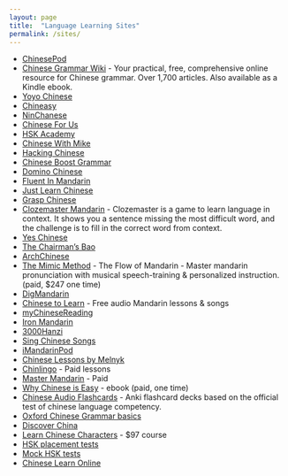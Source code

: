 ```yaml
---
layout: page
title:  "Language Learning Sites"
permalink: /sites/
---
```

* [ChinesePod](https://chinesepod.com/)
* [Chinese Grammar Wiki](https://resources.allsetlearning.com/chinese/grammar/) - Your practical, free, comprehensive online resource for Chinese grammar. Over 1,700 articles. Also available as a Kindle ebook.
* [Yoyo Chinese](https://www.yoyochinese.com/)
* [Chineasy](http://www.chineasy.com/)
* [NinChanese](https://ninchanese.com)
* [Chinese For Us](https://chinesefor.us/)
* [HSK Academy](http://www.hsk.academy/)
* [Chinese With Mike](http://www.chinesewithmike.com/)
* [Hacking Chinese](http://www.hackingchinese.com/)
* [Chinese Boost Grammar](https://www.chineseboost.com/grammar/)
* [Domino Chinese](https://dominochinese.com/)
* [Fluent In Mandarin](https://www.fluentinmandarin.com/)
* [Just Learn Chinese](http://justlearnchinese.com/)
* [Grasp Chinese](http://www.graspchinese.com/)
* [Clozemaster Mandarin](https://www.clozemaster.com/languages/learn-mandarin-chinese-from-english) - Clozemaster is a game to learn language in context. It shows you a sentence missing the most difficult word, and the challenge is to fill in the correct word from context.
* [Yes Chinese](http://www.yes-chinese.com/en/)
* [The Chairman’s Bao](http://www.thechairmansbao.com/)
* [ArchChinese](http://www.archchinese.com/)
* [The Mimic Method](https://www.mimicmethod.com/the-flow-of-mandarin/) - The Flow of Mandarin - Master mandarin ﻿﻿﻿﻿pronunciation with﻿﻿﻿﻿ musical speech-training & personalized instruction. (paid, $247 one time)
* [DigMandarin](http://www.digmandarin.com/)
* [Chinese to Learn](http://www.chinesetolearn.com/) - Free audio Mandarin lessons & songs
* [myChineseReading](http://mychinesereading.com/)
* [Iron Mandarin](http://ironmandarin.com/)
* [3000Hanzi](https://3000hanzi.com/)
* [Sing Chinese Songs](http://www.singchinesesongs.com/)
* [iMandarinPod](http://www.imandarinpod.com/hoola/)
* [Chinese Lessons by Melnyk](https://www.melnyks.com/)
* [Chinlingo](https://www.chinlingo.com/) - Paid lessons
* [Master Mandarin](http://l2mastery.com/language-guides/master-mandarin/) - Paid
* [Why Chinese is Easy](https://fi3mplus.com/why-chinese-is-easy/) - ebook (paid, one time)
* [Chinese Audio Flashcards](http://www.chineseaudioflashcards.com/) - Anki flashcard decks based on the official test of chinese language competency.
* [Oxford Chinese Grammar basics](http://www.ctcfl.ox.ac.uk/Grammar%20exercises.htm)
* [Discover China](http://www.mydiscoverchina.com/)
* [Learn Chinese Characters](http://learn-chinese-characters.com/) - $97 course
* [HSK placement tests](http://hschinese.com)
* [Mock HSK tests](http://chinesetests.cn)
* [Chinese Learn Online](https://www.chineselearnonline.com/)
